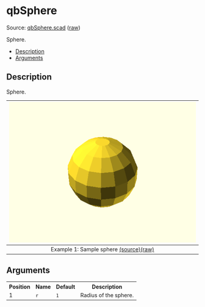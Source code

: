# qbSphere

Source: [qbSphere.scad](https://github.com/little-blossom/openscad-qbase/blob/master/qbSphere.scad) ([raw](https://raw.githubusercontent.com/little-blossom/openscad-qbase/master/qbSphere.scad))

Sphere.

* [Description](#description)
* [Arguments](#arguments)

## Description


Sphere.

| [![summary-example](qbSphere.scad-media/summary-example.png "summary-example")](https://github.com/little-blossom/openscad-qbase/blob/master/docs/generated/qbSphere.scad-media/summary-example.png) |
| :---: |
|Example 1: Sample sphere [(source)](https://github.com/little-blossom/openscad-qbase/blob/master/docs/generated/qbSphere.scad-media/summary-example.scad)[(raw)](https://raw.githubusercontent.com/little-blossom/openscad-qbase/master/docs/generated/qbSphere.scad-media/summary-example.scad)|



## Arguments

<table>
<tr><th>Position</th><th>Name</th><th>Default</th><th>Description</th></tr>
<tr><td>1</td><td><code>r</code></td><td><code>1</code></td><td>Radius of the sphere.</td></tr>
</table>

